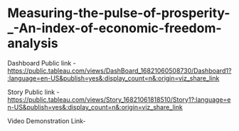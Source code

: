 # Measuring-the-pulse-of-prosperity-_-An-index-of-economic-freedom-analysis


Dashboard Public link - https://public.tableau.com/views/DashBoard_16821060508730/Dashboard1?:language=en-US&publish=yes&:display_count=n&:origin=viz_share_link

Story Public link - https://public.tableau.com/views/Story_16821061818510/Story1?:language=en-US&publish=yes&:display_count=n&:origin=viz_share_link

Video Demonstration Link- 
